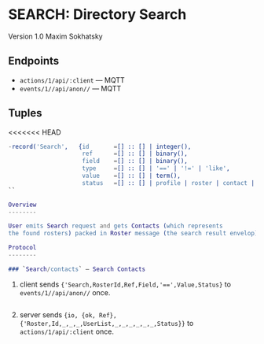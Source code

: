 SEARCH: Directory Search
========================

Version 1.0 Maxim Sokhatsky

Endpoints
--------

* `actions/1/api/:client` — MQTT
* `events/1//api/anon//` — MQTT

Tuples
------

<<<<<<< HEAD

```erlang
-record('Search',   {id       =[] :: [] | integer(),
                     ref      =[] :: [] | binary(),
                     field    =[] :: [] | binary(),
                     type     =[] :: [] | '==' | '!=' | 'like',
                     value    =[] :: [] | term(),
                     status   =[] :: [] | profile | roster | contact | member | room }).
``

Overview
--------

User emits Search request and gets Contacts (which represents
the found rosters) packed in Roster message (the search result envelop).

Protocol
--------

### `Search/contacts` — Search Contacts

```
1. client sends `{'Search,RosterId,Ref,Field,'==',Value,Status}`
             to `events/1//api/anon//` once.
```

```

2. server sends `{io, {ok, Ref},{'Roster,Id,_,_,_,UserList,_,_,_,_,_,_,Status}}`
             to `actions/1/api/:client` once.
```

